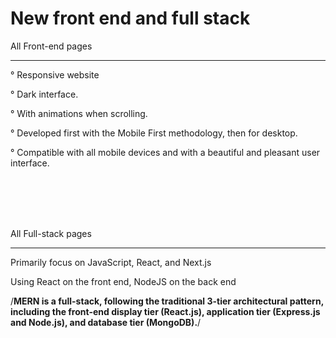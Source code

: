 # New front end and full stack


All Front-end pages 
______________________

° Responsive website 

° Dark interface.

° With animations when scrolling.

° Developed first with the Mobile First methodology, then for desktop.

° Compatible with all mobile devices and with a beautiful and pleasant user interface.





<br>
<br>
<br>
<br>



All Full-stack pages 
______________________

Primarily focus on JavaScript, React, and Next.js

Using React on the front end, NodeJS on the back end




/**MERN is a full-stack, following the traditional 3-tier architectural pattern, including the front-end display tier (React.js), application tier (Express.js and Node.js), and database tier (MongoDB).**/
